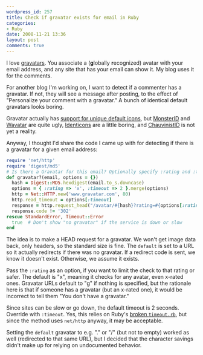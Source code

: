 ```yaml
---
wordpress_id: 257
title: Check if gravatar exists for email in Ruby
categories:
- Ruby
date: 2008-11-21 13:36
layout: post
comments: true
---
```

I love <a href="http://en.gravatar.com/">gravatars</a>. You associate a (<strong>g</strong>lobally <strong>r</strong>ecognized) avatar with your email address, and any site that has your email can show it. My blog uses it for the comments.

For another blog I'm working on, I want to detect if a commenter has a gravatar. If not, they will see a message after posting, to the effect of "Personalize your comment with a gravatar." A bunch of identical default gravatars looks boring.

<!--more-->

Gravatar actually has <a href="http://en.gravatar.com/site/implement/url">support for unique default icons</a>, but <a href="http://scott.sherrillmix.com/blog/blogger/wp_monsterid/">MonsterID</a> and <a href="http://www.shamusyoung.com/twentysidedtale/?p=1462">Wavatar</a> are quite ugly, <a href="http://scott.sherrillmix.com/blog/blogger/wp_identicon/">Identicons</a> are a little boring, and <a href="http://twitter.com/henrik/statuses/975925385">ChauvinistID</a> is not yet a reality.

Anyway, I thought I'd share the code I came up with for detecting if there is a gravatar for a given email address:

``` ruby
require 'net/http'
require 'digest/md5'
# Is there a Gravatar for this email? Optionally specify :rating and :timeout.
def gravatar?(email, options = {})
  hash = Digest::MD5.hexdigest(email.to_s.downcase)
  options = { :rating => 'x', :timeout => 2 }.merge(options)
  http = Net::HTTP.new('www.gravatar.com', 80)
  http.read_timeout = options[:timeout]
  response = http.request_head("/avatar/#{hash}?rating=#{options[:rating]}&default=http://gravatar.com/avatar")
  response.code != '302'
rescue StandardError, Timeout::Error
  true  # Don't show "no gravatar" if the service is down or slow
end
```

The idea is to make a HEAD request for a gravatar. We won't get image data back, only headers, so the standard size is fine. The <code>default</code> is set to a URL so it actually redirects if there was no gravatar. If a redirect code is sent, we know it doesn't exist. Otherwise, we assume it exists.

Pass the <code>:rating</code> as an option, if you want to limit the check to that rating or safer. The default is "x", meaning it checks for any avatar, even x-rated ones. Gravatar URLs default to "g" if nothing is specified, but the rationale here is that if someone has a gravatar (but an x-rated one), it would be incorrect to tell them "You don't have a gravatar."

Since sites can be slow or go down, the default timeout is 2 seconds. Override with <code>:timeout</code>. Yes, this relies on Ruby's <a href="http://blog.headius.com/2008/02/rubys-threadraise-threadkill-timeoutrb.html">broken <code>timeout.rb</code></a>, but since the method uses <code>net/http</code> anyway, it may be acceptable.

Setting the <code>default</code> gravatar to e.g. "." or "/" (but not to empty) worked as well (redirected to that same URL), but I decided that the character savings didn't make up for relying on undocumented behavior.
